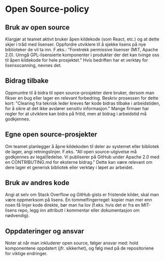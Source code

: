 # Open Source-policy
## Bruk av open source
Klargjør at teamet aktivt bruker åpen kildekode (som React, etc.) og at dette skjer i tråd med lisenser. Oppfordre utviklere til å sjekke lisens på nye biblioteker de vil ta inn. F.eks.: "Foretrekk permissive lisenser (MIT, Apache 2.0). Unngå GPL-lisensierte komponenter i produkter der det kan tvinge oss til åpen kildekode for hele prosjektet." Hvis bedriften har et verktøy for lisensscanning, nevnes det.

## Bidrag tilbake
Oppmuntre til å bidra til open source-prosjekter dere bruker, dersom man fikser en bug eller lager en relevant forbedring. Beskriv prosessen for dette kort: "Clearing fra teknisk leder kreves før kode bidras tilbake i arbeidstiden, for å sikre at det ikke avslører sensitiv informasjon." Mange firmaer har regler for at utviklere kan bidra på fritid, men at bidrag i arbeidstid må godkjennes.

## Egne open source-prosjekter
Om teamet planlegger å åpne kildekoden til deler av systemet eller bibliotek de lager, angi retningslinjer. F.eks. "All open source-utgivelse må godkjennes av legal/ledelse. Vi publiserer på GitHub under Apache 2.0 med en CONTRIBUTING.md for eksterne bidrag." Dette kan være relevant om dere lager et generisk bibliotek eller verktøy i løpet av arbeidet.

## Bruk av andres kode
Angi at selv om Stack Overflow og GitHub gists er fristende kilder, skal man være oppmerksom på lisens. En tommelfingerregel: kopier man mer enn noen få linjer kode direkte, bør man ha lov (f.eks. hvis det er fra en MIT-lisens repo, legg inn attributt i kommentar eller dokumentasjon om nødvendig).

## Oppdateringer og ansvar
Noter at når man inkluderer open source, følger ansvar med: hold komponentene oppdatert (jfr. sikkerhet), og følg med på de repositoriene for viktige endringer.